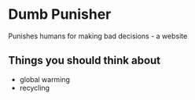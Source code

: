 # Dumb Punisher

Punishes humans for making bad decisions - a website

## Things you should think about

- global warming
- recycling
